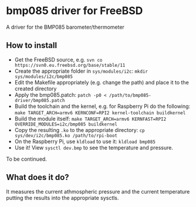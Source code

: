 # bmp085 driver for FreeBSD

A driver for the BMP085 barometer/thermometer

## How to install
 * Get the FreeBSD source, e.g. `svn co https://svn0.eu.freebsd.org/base/stable/11`
 * Create the appropriate folder in `sys/modules/i2c`: `mkdir sys/modules/i2c/bmp085`
 * Edit the Makefile appropriately (e.g. change the path) and place it to the created directory
 * Apply the bmp085.patch: `patch -p0 < /path/to/bmp085-driver/bmp085.patch`
 * Build the toolchain and the kernel, e.g. for Raspberry Pi do the following: `make TARGET_ARCH=armv6 KERNCONF=RPI2 kernel-toolchain buildkernel`
 * Build the module itself: `make TARGET_ARCH=armv6 KERNFAST=RPI2 OVERRIDE_MODULES=i2c/bmp085 buildkernel`
 * Copy the resulting `.ko` to the appropriate directory: `cp sys/dev/i2c/bmp085.ko /path/to/rpi-boot`
 * On the Raspberry Pi, use `kldload` to use it: `kldload bmp085`
 * Use it! View `sysctl dev.bmp` to see the temperature and pressure.

To be continued.

## What does it do?
It measures the current athmospheric pressure and the current temperature putting the results into the appropriate sysctls.
